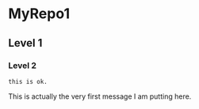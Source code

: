 # MyRepo1
## Level 1
### Level 2

`this is ok.`


This is actually the very first message I am putting here. 
